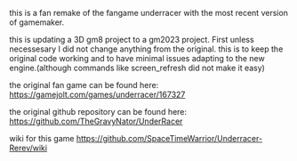 this is a fan remake of the fangame underracer with the most recent version of gamemaker.

this is updating a 3D gm8 project to a gm2023 project.
First unless necessesary I did not change anything from the original. this is to keep the original code working and to have minimal issues adapting to the new engine.(although commands like screen_refresh did not make it easy)

the original fan game can be found here: https://gamejolt.com/games/underracer/167327

the original github repository can be found here: https://github.com/TheGravyNator/UnderRacer

wiki for this game https://github.com/SpaceTimeWarrior/Underracer-Rerev/wiki
